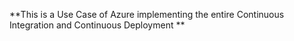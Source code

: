 **This is a Use Case of Azure implementing the entire Continuous Integration and Continuous Deployment **
